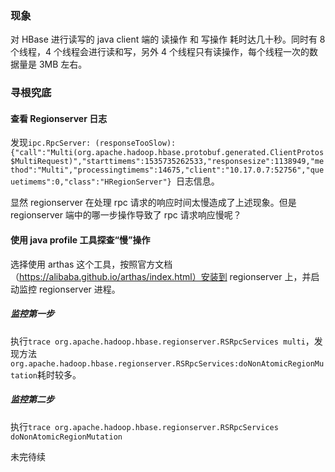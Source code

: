 ### 现象
对 HBase 进行读写的 java client 端的 读操作 和 写操作 耗时达几十秒。同时有 8 个线程，4 个线程会进行读和写，另外 4 个线程只有读操作，每个线程一次的数据量是 3MB 左右。

### 寻根究底

#### 查看 Regionserver 日志

发现`ipc.RpcServer: (responseTooSlow): {"call":"Multi(org.apache.hadoop.hbase.protobuf.generated.ClientProtos$MultiRequest)","starttimems":1535735262533,"responsesize":1138949,"method":"Multi","processingtimems":14675,"client":"10.17.0.7:52756","queuetimems":0,"class":"HRegionServer"}
`日志信息。

显然 regionserver 在处理 rpc 请求的响应时间太慢造成了上述现象。但是 regionserver 端中的哪一步操作导致了 rpc 请求响应慢呢？

#### 使用 java profile 工具探查“慢”操作

选择使用 arthas 这个工具，按照官方文档（https://alibaba.github.io/arthas/index.html）安装到 regionserver 上，并启动监控 regionserver 进程。

##### 监控第一步

执行`trace org.apache.hadoop.hbase.regionserver.RSRpcServices multi`，发现方法`org.apache.hadoop.hbase.regionserver.RSRpcServices:doNonAtomicRegionMutation`耗时较多。

##### 监控第二步 

执行`trace org.apache.hadoop.hbase.regionserver.RSRpcServices doNonAtomicRegionMutation`

未完待续
